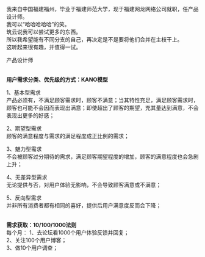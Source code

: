 
我来自中国福建福州，毕业于福建师范大学，现于福建网龙网络公司就职，任产品设计师。  
我可以“哈哈哈哈哈”的笑。  
筑云说我可以尝试更多的东西。  
所以我希望能有不同分支的自己，再决定是不是要将他们合并在主枝干上。  
这听起来很有趣，并值得一试。  
 
 
 
 
 
产品设计师   
&nbsp;   

 
**用户需求分类、优先级的方式：KANO模型**

1、基本型需求  
产品必须有，不满足顾客需求时，顾客不满意；当其特性充足，满足顾客需求时，顾客也可能不会因而表现出满意；即使超出了顾客的期望，充其量达到满意，不会表现出更多的好感；

2、期望型需求  
顾客的满意程度与需求的满足程度成正比例的需求；

3、魅力型需求  
不会被顾客过分期待的需求，满足顾客期望程度的增加，顾客的满意程度也会急剧上升；

4、无差异型需求  
无论提供与否，对用户体验无影响，不会导致顾客满意或不满意；  

5、反向型需求  
并非所有消费者都有相同的喜好，提供后用户满意度反而会下降；


&nbsp;   
**需求获取：10/100/1000法则**  
每个月：
1、去论坛看1000个用户体验反馈并回复；  
2、关注100个用户博客；  
3、做10个用户调查；  


